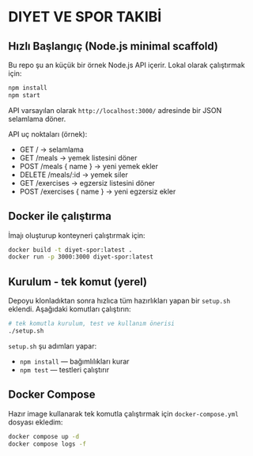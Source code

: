 # DIYET VE SPOR TAKIBİ

## Hızlı Başlangıç (Node.js minimal scaffold)

Bu repo şu an küçük bir örnek Node.js API içerir. Lokal olarak çalıştırmak için:

```bash
npm install
npm start
```

API varsayılan olarak `http://localhost:3000/` adresinde bir JSON selamlama döner.

API uç noktaları (örnek):

- GET / -> selamlama
- GET /meals -> yemek listesini döner
- POST /meals { name } -> yeni yemek ekler
- DELETE /meals/:id -> yemek siler
- GET /exercises -> egzersiz listesini döner
- POST /exercises { name } -> yeni egzersiz ekler

## Docker ile çalıştırma

İmajı oluşturup konteyneri çalıştırmak için:

```bash
docker build -t diyet-spor:latest .
docker run -p 3000:3000 diyet-spor:latest
```

<!-- ghcr-publish-trigger: commit to trigger GHCR publish workflow -->

## Kurulum - tek komut (yerel)

Depoyu klonladıktan sonra hızlıca tüm hazırlıkları yapan bir `setup.sh` eklendi. Aşağıdaki komutları çalıştırın:

```bash
# tek komutla kurulum, test ve kullanım önerisi
./setup.sh
```

`setup.sh` şu adımları yapar:

- `npm install` — bağımlılıkları kurar
- `npm test` — testleri çalıştırır


## Docker Compose

Hazır image kullanarak tek komutla çalıştırmak için `docker-compose.yml` dosyası ekledim:

```bash
docker compose up -d
docker compose logs -f
```



